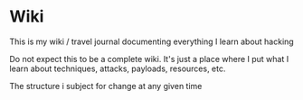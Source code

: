 # Wiki

This is my wiki / travel journal documenting everything I learn about hacking

Do not expect this to be a complete wiki. It's just a place where I put what I learn about techniques, attacks, payloads, resources, etc.

The structure i subject for change at any given time
